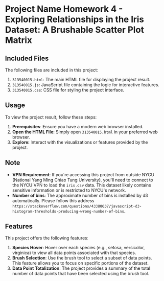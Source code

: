 

# Project Name Homework 4 - Exploring Relationships in the Iris Dataset: A Brushable Scatter Plot Matrix
## Included Files
The following files are included in this project:

1. `313540015.html`: The main HTML file for displaying the project result.
2. `313540015.js`: JavaScript file containing the logic for interactive features.
3. `313540015.css`: CSS file for styling the project interface.

## Usage
To view the project result, follow these steps:

1. **Prerequisites**: Ensure you have a modern web browser installed.
2. **Open the HTML File**: Simply open `313540015.html` in your preferred web browser.
3. **Explore**: Interact with the visualizations or features provided by the project.

## Note
- **VPN Requirement**: If you're accessing this project from outside NYCU (National Yang Ming Chiao Tung University), you'll need to connect to the NYCU VPN to load the `iris.csv` data. This dataset likely contains sensitive information or is restricted to NYCU's network.
- **Number of bins**: The approximate number of bins is installed by d3 automatically. Please follow this address `https://stackoverflow.com/questions/43380637/javascript-d3-histogram-thresholds-producing-wrong-number-of-bins`.

## Features
This project offers the following features:

1. **Species Hover**: Hover over each species (e.g., setosa, versicolor, virginica) to view all data points associated with that species.
2. **Brush Selection**: Use the brush tool to select a subset of data points. This feature allows you to focus on specific portions of the dataset.
3. **Data Point Totalization**: The project provides a summary of the total number of data points that have been selected using the brush tool.
